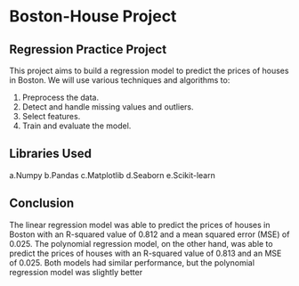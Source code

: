 # Boston-House Project

## Regression Practice Project

This project aims to build a regression model to predict the prices of houses in Boston. We will use various techniques and algorithms to:

1. Preprocess the data.
2. Detect and handle missing values and outliers.
3. Select features.
4. Train and evaluate the model.


## Libraries Used
a.Numpy
b.Pandas
c.Matplotlib
d.Seaborn
e.Scikit-learn





## Conclusion
The linear regression model was able to predict the prices of houses in Boston with an R-squared value of 0.812 and a mean squared error (MSE) of 0.025. The polynomial regression model, on the other hand, was able to predict the prices of houses with an R-squared value of 0.813 and an MSE of 0.025. Both models had similar performance, but the polynomial regression model was slightly better

